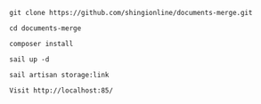    git clone https://github.com/shingionline/documents-merge.git

    cd documents-merge

    composer install

    sail up -d

    sail artisan storage:link
    
    Visit http://localhost:85/